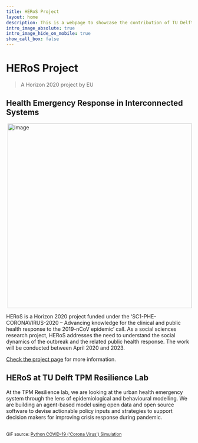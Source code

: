 ```yaml
---
title: HERoS Project
layout: home
description: This is a webpage to showcase the contribution of TU Delft TPM Resilience lab and fellow researchers in HERoS a Horizon 2020 project by EU.
intro_image_absolute: true
intro_image_hide_on_mobile: true
show_call_box: false
---
```


# HERoS Project
> A Horizon 2020 project by EU
## Health Emergency Response in Interconnected Systems

<img src="https://github.com/paulvangentcom/python_corona_simulation/raw/master/images/covidsim.gif" width="500" style="float:right; margin: 0 0 1em 1em;" title="image" />



HERoS is a Horizon 2020 project funded under the ‘SC1-PHE-CORONAVIRUS-2020 – Advancing knowledge for the clinical and
public health response to the 2019-nCoV epidemic’ call. As a social sciences research project, HERoS addresses the need
to understand the social dynamics of the outbreak and the related public health response. The work will be conducted
between April 2020 and 2023.

[Check the project page](https://www.heros-project.eu/) for more information.

## HERoS at TU Delft TPM Resilience Lab

At the TPM Resilience lab, we are looking at the urban health emergency system through the lens of epidemiological and
behavioural modelling. We are building an agent-based model using open data and open source software to devise
actionable policy inputs and strategies to support decision makers for improving crisis response during pandemic.

&nbsp;&nbsp;&nbsp;&nbsp;&nbsp;&nbsp;&nbsp;&nbsp;&nbsp;&nbsp;&nbsp;&nbsp;&nbsp;&nbsp;&nbsp;&nbsp;&nbsp;&nbsp;&nbsp;&nbsp;
&nbsp;&nbsp;&nbsp;&nbsp;&nbsp;&nbsp;&nbsp;&nbsp;&nbsp;&nbsp;&nbsp;&nbsp;&nbsp;&nbsp;&nbsp;&nbsp;&nbsp;&nbsp;&nbsp;&nbsp;
&nbsp;&nbsp;&nbsp;&nbsp;&nbsp;&nbsp;&nbsp;&nbsp;&nbsp;&nbsp;&nbsp;&nbsp;&nbsp;&nbsp;&nbsp;&nbsp;&nbsp;&nbsp;&nbsp;&nbsp;
&nbsp;&nbsp;&nbsp;&nbsp;&nbsp;&nbsp;&nbsp;&nbsp;&nbsp;&nbsp;&nbsp;&nbsp;&nbsp;&nbsp;&nbsp;&nbsp;&nbsp;&nbsp;&nbsp;&nbsp;
&nbsp;&nbsp;&nbsp;&nbsp;&nbsp;&nbsp;&nbsp;&nbsp;&nbsp;&nbsp;&nbsp;&nbsp;&nbsp;&nbsp;&nbsp;&nbsp;&nbsp;&nbsp;&nbsp;&nbsp;
&nbsp;&nbsp;&nbsp;&nbsp;&nbsp;&nbsp;&nbsp;&nbsp;&nbsp;&nbsp;&nbsp;&nbsp;&nbsp;&nbsp;&nbsp;&nbsp;&nbsp;&nbsp;&nbsp;&nbsp;
<small>
GIF source:
<a  href="https://github.com/paulvangentcom/python_corona_simulation">Python COVID-19 ('Corona Virus') Simulation </a>
</small>
